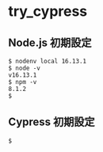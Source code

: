 # try_cypress

## Node.js 初期設定

```
$ nodenv local 16.13.1
$ node -v
v16.13.1
$ npm -v
8.1.2
$ 
```

## Cypress 初期設定

```
$ 
```
